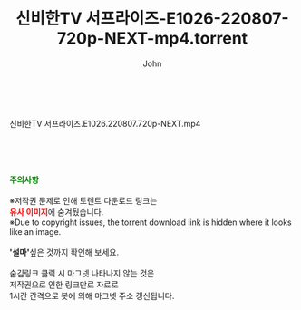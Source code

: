 ﻿---
layout: post
title:  "신비한TV 서프라이즈-E1026-220807-720p-NEXT-mp4.torrent"
author: John
categories: [ 방송/음악 ]
tags: [  ]
image:  
description: "신비한TV 서프라이즈-E1026-220807-720p-NEXT-mp4 torrent 정보 공유"
toc: true
toc_sticky: true
---

<br>
<div class="view-img">
<a class="view_image" href="https://torrentmobile60.com/bbs/view_image.php?fn=%2Fdata%2Ffile%2Fmusic%2F3735182707_kMDKdCe5_7e65de1e7a89f6b4379f63a9c010a4509350b236.jpg" target="_blank"><img alt="" class="img-tag" content="https://torrentmobile60.com/data/file/music/3735182707_kMDKdCe5_7e65de1e7a89f6b4379f63a9c010a4509350b236.jpg" itemprop="image" src="https://torrentmobile60.com/data/file/music/3735182707_kMDKdCe5_7e65de1e7a89f6b4379f63a9c010a4509350b236.jpg"/></a></div><div class="view-content" itemprop="description">
<p>신비한TV 서프라이즈.E1026.220807.720p-NEXT.mp4<br/></p> </div>
    
<br><br><br>
<p data-ke-size="size16"><b><span style="color: green;">주의사항</span></b><br /><br />※저작권 문제로 인해 토렌트 다운로드 링크는<br /><b><span style="color: red;">유사 이미지</span></b>에 숨겨뒀습니다.<br />※Due to copyright issues, the torrent download link is hidden where it looks like an image.<br /><br /><b>'설마'</b>싶은 것까지 확인해 보세요.<br /><br />숨김링크 클릭 시 마그넷 나타나지 않는 것은<br />저작권으로 인한 링크만료 자료로<br />1시간 간격으로 봇에 의해 마그넷 주소 갱신됩니다.</p>
